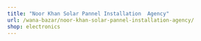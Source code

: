 ```yaml
---
title: "Noor Khan Solar Pannel Installation  Agency"
url: /wana-bazar/noor-khan-solar-pannel-installation-agency/
shop: electronics
---
```

